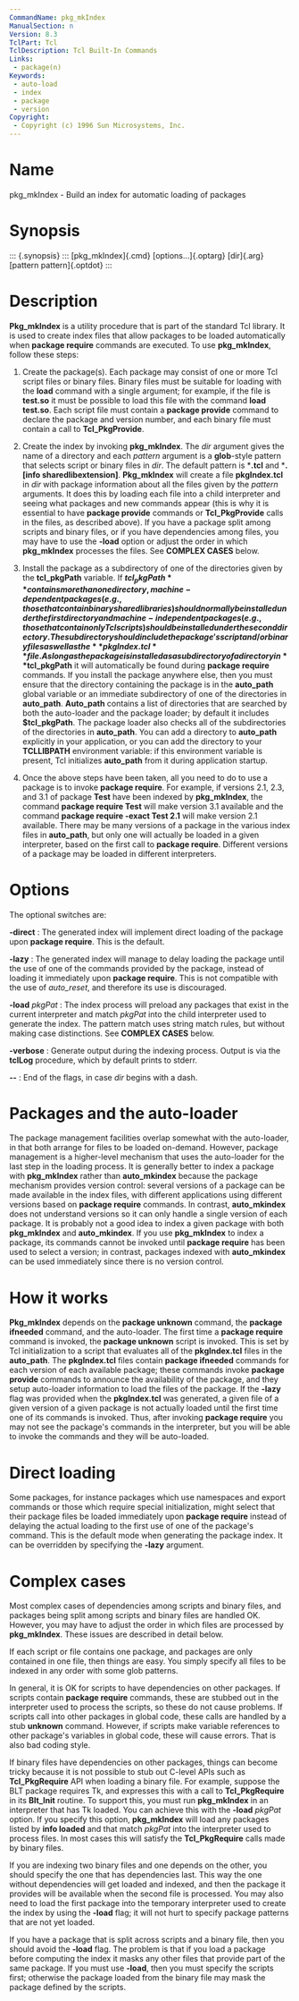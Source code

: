 ```yaml
---
CommandName: pkg_mkIndex
ManualSection: n
Version: 8.3
TclPart: Tcl
TclDescription: Tcl Built-In Commands
Links:
 - package(n)
Keywords:
 - auto-load
 - index
 - package
 - version
Copyright:
 - Copyright (c) 1996 Sun Microsystems, Inc.
---
```


# Name

pkg_mkIndex - Build an index for automatic loading of packages

# Synopsis

::: {.synopsis} :::
[pkg_mkIndex]{.cmd} [options...]{.optarg} [dir]{.arg} [pattern pattern]{.optdot}
:::

# Description

**Pkg_mkIndex** is a utility procedure that is part of the standard Tcl library. It is used to create index files that allow packages to be loaded automatically when **package require** commands are executed. To use **pkg_mkIndex**, follow these steps:

1. Create the package(s). Each package may consist of one or more Tcl script files or binary files. Binary files must be suitable for loading with the **load** command with a single argument;  for example, if the file is **test.so** it must be possible to load this file with the command **load test.so**. Each script file must contain a **package provide** command to declare the package and version number, and each binary file must contain a call to **Tcl_PkgProvide**.

2. Create the index by invoking **pkg_mkIndex**. The *dir* argument gives the name of a directory and each *pattern* argument is a **glob**-style pattern that selects script or binary files in *dir*. The default pattern is ***.tcl** and ***.[info sharedlibextension]**.
**Pkg_mkIndex** will create a file **pkgIndex.tcl** in *dir* with package information about all the files given by the *pattern* arguments. It does this by loading each file into a child interpreter and seeing what packages and new commands appear (this is why it is essential to have **package provide** commands or **Tcl_PkgProvide** calls in the files, as described above). If you have a package split among scripts and binary files, or if you have dependencies among files, you may have to use the **-load** option or adjust the order in which **pkg_mkIndex** processes the files.  See **COMPLEX CASES** below.

3. Install the package as a subdirectory of one of the directories given by the **tcl_pkgPath** variable.  If **$tcl_pkgPath** contains more than one directory, machine-dependent packages (e.g., those that contain binary shared libraries) should normally be installed under the first directory and machine-independent packages (e.g., those that contain only Tcl scripts) should be installed under the second directory. The subdirectory should include the package's script and/or binary files as well as the **pkgIndex.tcl** file.  As long as the package is installed as a subdirectory of a directory in **$tcl_pkgPath** it will automatically be found during **package require** commands.
If you install the package anywhere else, then you must ensure that the directory containing the package is in the **auto_path** global variable or an immediate subdirectory of one of the directories in **auto_path**. **Auto_path** contains a list of directories that are searched by both the auto-loader and the package loader; by default it includes **$tcl_pkgPath**. The package loader also checks all of the subdirectories of the directories in **auto_path**. You can add a directory to **auto_path** explicitly in your application, or you can add the directory to your **TCLLIBPATH** environment variable:  if this environment variable is present, Tcl initializes **auto_path** from it during application startup.

4. Once the above steps have been taken, all you need to do to use a package is to invoke **package require**. For example, if versions 2.1, 2.3, and 3.1 of package **Test** have been indexed by **pkg_mkIndex**, the command **package require Test** will make version 3.1 available and the command **package require -exact Test 2.1** will make version 2.1 available. There may be many versions of a package in the various index files in **auto_path**, but only one will actually be loaded in a given interpreter, based on the first call to **package require**. Different versions of a package may be loaded in different interpreters.


# Options

The optional switches are:

**-direct**
: The generated index will implement direct loading of the package upon **package require**.  This is the default.

**-lazy**
: The generated index will manage to delay loading the package until the use of one of the commands provided by the package, instead of loading it immediately upon **package require**.  This is not compatible with the use of *auto_reset*, and therefore its use is discouraged.

**-load** *pkgPat*
: The index process will preload any packages that exist in the current interpreter and match *pkgPat* into the child interpreter used to generate the index.  The pattern match uses string match rules, but without making case distinctions. See **COMPLEX CASES** below.

**-verbose**
: Generate output during the indexing process.  Output is via the **tclLog** procedure, which by default prints to stderr.

**--**
: End of the flags, in case *dir* begins with a dash.


# Packages and the auto-loader

The package management facilities overlap somewhat with the auto-loader, in that both arrange for files to be loaded on-demand. However, package management is a higher-level mechanism that uses the auto-loader for the last step in the loading process. It is generally better to index a package with **pkg_mkIndex** rather than **auto_mkindex** because the package mechanism provides version control:  several versions of a package can be made available in the index files, with different applications using different versions based on **package require** commands. In contrast, **auto_mkindex** does not understand versions so it can only handle a single version of each package. It is probably not a good idea to index a given package with both **pkg_mkIndex** and **auto_mkindex**. If you use **pkg_mkIndex** to index a package, its commands cannot be invoked until **package require** has been used to select a version;  in contrast, packages indexed with **auto_mkindex** can be used immediately since there is no version control.

# How it works

**Pkg_mkIndex** depends on the **package unknown** command, the **package ifneeded** command, and the auto-loader. The first time a **package require** command is invoked, the **package unknown** script is invoked. This is set by Tcl initialization to a script that evaluates all of the **pkgIndex.tcl** files in the **auto_path**. The **pkgIndex.tcl** files contain **package ifneeded** commands for each version of each available package;  these commands invoke **package provide** commands to announce the availability of the package, and they setup auto-loader information to load the files of the package. If the **-lazy** flag was provided when the **pkgIndex.tcl** was generated, a given file of a given version of a given package is not actually loaded until the first time one of its commands is invoked. Thus, after invoking **package require** you may not see the package's commands in the interpreter, but you will be able to invoke the commands and they will be auto-loaded.

# Direct loading

Some packages, for instance packages which use namespaces and export commands or those which require special initialization, might select that their package files be loaded immediately upon **package require** instead of delaying the actual loading to the first use of one of the package's command. This is the default mode when generating the package index.  It can be overridden by specifying the **-lazy** argument.

# Complex cases

Most complex cases of dependencies among scripts and binary files, and packages being split among scripts and binary files are handled OK.  However, you may have to adjust the order in which files are processed by **pkg_mkIndex**. These issues are described in detail below.

If each script or file contains one package, and packages are only contained in one file, then things are easy. You simply specify all files to be indexed in any order with some glob patterns.

In general, it is OK for scripts to have dependencies on other packages. If scripts contain **package require** commands, these are stubbed out in the interpreter used to process the scripts, so these do not cause problems. If scripts call into other packages in global code, these calls are handled by a stub **unknown** command. However, if scripts make variable references to other package's variables in global code, these will cause errors.  That is also bad coding style.

If binary files have dependencies on other packages, things can become tricky because it is not possible to stub out C-level APIs such as **Tcl_PkgRequire** API when loading a binary file. For example, suppose the BLT package requires Tk, and expresses this with a call to **Tcl_PkgRequire** in its **Blt_Init** routine. To support this, you must run **pkg_mkIndex** in an interpreter that has Tk loaded.  You can achieve this with the **-load** *pkgPat* option.  If you specify this option, **pkg_mkIndex** will load any packages listed by **info loaded** and that match *pkgPat* into the interpreter used to process files. In most cases this will satisfy the **Tcl_PkgRequire** calls made by binary files.

If you are indexing two binary files and one depends on the other, you should specify the one that has dependencies last. This way the one without dependencies will get loaded and indexed, and then the package it provides will be available when the second file is processed. You may also need to load the first package into the temporary interpreter used to create the index by using the **-load** flag; it will not hurt to specify package patterns that are not yet loaded.

If you have a package that is split across scripts and a binary file, then you should avoid the **-load** flag. The problem is that if you load a package before computing the index it masks any other files that provide part of the same package. If you must use **-load**, then you must specify the scripts first; otherwise the package loaded from the binary file may mask the package defined by the scripts.

